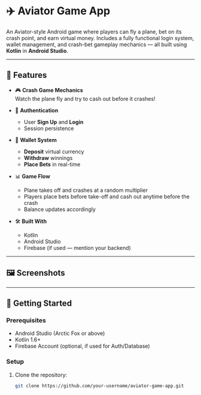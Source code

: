# ✈️ Aviator Game App

An Aviator-style Android game where players can fly a plane, bet on its crash point, and earn virtual money. Includes a fully functional login system, wallet management, and crash-bet gameplay mechanics — all built using **Kotlin** in **Android Studio**.

---

## 📱 Features

- 🎮 **Crash Game Mechanics**  
  Watch the plane fly and try to cash out before it crashes!

- 🔐 **Authentication**  
  - User **Sign Up** and **Login**
  - Session persistence

- 💼 **Wallet System**  
  - **Deposit** virtual currency  
  - **Withdraw** winnings  
  - **Place Bets** in real-time  

- 📊 **Game Flow**  
  - Plane takes off and crashes at a random multiplier  
  - Players place bets before take-off and cash out anytime before the crash  
  - Balance updates accordingly

- 🛠️ **Built With**  
  - Kotlin  
  - Android Studio  
  - Firebase (if used — mention your backend)

---

## 🖼️ Screenshots


---

## 🚀 Getting Started

### Prerequisites

- Android Studio (Arctic Fox or above)
- Kotlin 1.6+
- Firebase Account (optional, if used for Auth/Database)

### Setup

1. Clone the repository:
   ```bash
   git clone https://github.com/your-username/aviator-game-app.git

